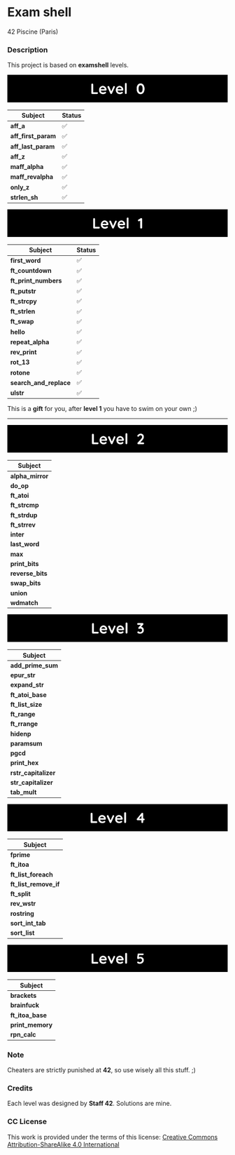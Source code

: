# **Exam shell**

42 Piscine (Paris)

### **Description**

This project is based on **examshell** levels.

![Level 0](images/level_0.png)

| Subject             |        Status       |
|---------------------|---------------------|
| **aff_a**           | :white_check_mark:  |
| **aff_first_param** | :white_check_mark:  |
| **aff_last_param**  | :white_check_mark:  |
| **aff_z**           | :white_check_mark:  |
| **maff_alpha**      | :white_check_mark:  |
| **maff_revalpha**   | :white_check_mark:  |
| **only_z**          | :white_check_mark:  |
| **strlen_sh**       | :white_check_mark:  |

![Level 1](images/level_1.png)

| Subject                |        Status       |
|------------------------|---------------------|
| **first_word**         | :white_check_mark:  |
| **ft_countdown**       | :white_check_mark:  |
| **ft_print_numbers**   | :white_check_mark:  |
| **ft_putstr**          | :white_check_mark:  |
| **ft_strcpy**          | :white_check_mark:  |
| **ft_strlen**          | :white_check_mark:  |
| **ft_swap**            | :white_check_mark:  |
| **hello**              | :white_check_mark:  |
| **repeat_alpha**       | :white_check_mark:  |
| **rev_print**          | :white_check_mark:  |
| **rot_13**             | :white_check_mark:  |
| **rotone**             | :white_check_mark:  |
| **search_and_replace** | :white_check_mark:  |
| **ulstr**              | :white_check_mark:  |

This is a **gift** for you, after **level 1** you have to swim on your own ;)

***

![Level 2](images/level_2.png)

| Subject            |
|--------------------|
| **alpha_mirror**   |
| **do_op**          |
| **ft_atoi**        |
| **ft_strcmp**      |
| **ft_strdup**      |
| **ft_strrev**      |
| **inter**          |
| **last_word**      |
| **max**            |
| **print_bits**     |
| **reverse_bits**   |
| **swap_bits**      |
| **union**          |
| **wdmatch**        |

![Level 3](images/level_3.png)

| Subject              |
|----------------------|
| **add_prime_sum**    |
| **epur_str**         |
| **expand_str**       |
| **ft_atoi_base**     |
| **ft_list_size**     |
| **ft_range**         |
| **ft_rrange**        |
| **hidenp**           |
| **paramsum**         |
| **pgcd**             |
| **print_hex**        |
| **rstr_capitalizer** |
| **str_capitalizer**  |
| **tab_mult**         |

![Level 4](images/level_4.png)

| Subject               |
|-----------------------|
| **fprime**            |
| **ft_itoa**           |
| **ft_list_foreach**   |
| **ft_list_remove_if** |
| **ft_split**          |
| **rev_wstr**          |
| **rostring**          |
| **sort_int_tab**      |
| **sort_list**         |

![Level 5](images/level_5.png)

| Subject            |
|--------------------|
| **brackets**       |
| **brainfuck**      |
| **ft_itoa_base**   |
| **print_memory**   |
| **rpn_calc**       |

### **Note**

Cheaters are strictly punished at **42**, so use wisely all this stuff. ;)

### **Credits**

Each level was designed by **Staff 42**. Solutions are mine.

### **CC License**

This work is provided under the terms of this license: [Creative Commons Attribution-ShareAlike 4.0 International](https://creativecommons.org/licenses/by-sa/4.0/)

